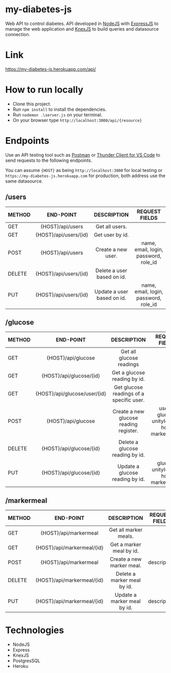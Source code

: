 # my-diabetes-js
Web API to control diabetes. 
API developed in [NodeJS](https://nodejs.org/en/) with [ExpressJS](http://expressjs.com/) to manage the web application and [KnexJS](http://knexjs.org/) to build queries and datasource connection.

# Link
https://my-diabetes-js.herokuapp.com/api/

# How to run locally
- Clone this project.
- Run `npm install` to install the dependencies.
- Run `nodemon .\server.js` on your terminal.
- On your browser type `http://localhost:3000/api/{resource}`

# Endpoints
Use an API testing tool such as [Postman](https://www.postman.com/downloads/) or [Thunder Client for VS Code](https://marketplace.visualstudio.com/items?itemName=rangav.vscode-thunder-client) to send requests to the following endpoints.

You can assume `{HOST}` as being `http://localhost:3000` for local testing or `https://my-diabetes-js.herokuapp.com` for production, both address use the same datasource.

## /users

| METHOD  | END-POINT                       | DESCRIPTION                       | REQUEST FIELDS                              |
| ------- |:-------------------------------:| :--------------------------------:|:----------------------------------------------:|
| GET     | {HOST}/api/users                |  Get all users.            |                   |
| GET     | {HOST}/api/users/{id}           |  Get user by id.           |                   |
| POST    | {HOST}/api/users                |  Create a new user.        | name, email, login, password, role_id    |
| DELETE  | {HOST}/api/users/{id}           |  Delete a user based on id.|                  |
| PUT     | {HOST}/api/users/{id}           |  Update a user based on id.| name, email, login, password, role_id    |


## /glucose

| METHOD  | END-POINT                         | DESCRIPTION                       | REQUEST FIELDS                              |
| ------- |:---------------------------------:| :--------------------------------:|:----------------------------------------------:|
| GET     | {HOST}/api/glucose                |  Get all glucose readings        |                   |
| GET     | {HOST}/api/glucose/{id}           |  Get a glucose reading by id.    |                   |
| GET     | {HOST}/api/glucose/user/{id}      |  Get glucose readings of a specific user.    |                   |
| POST    | {HOST}/api/glucose                |  Create a new glucose reading register.      | userId, glucose, unityId, date, hour, markerMealId    |
| DELETE  | {HOST}/api/glucose/{id}           |  Delete a glucose reading by id.|                  |
| PUT     | {HOST}/api/glucose/{id}           |  Update a glucose reading by id.| glucose, unityId, date, hour, markerMealId         |


## /markermeal

| METHOD  | END-POINT                       | DESCRIPTION                       | REQUEST FIELDS                              |
| ------- |:-------------------------------:| :--------------------------------:|:----------------------------------------------:|
| GET     | {HOST}/api/markermeal           |  Get all marker meals.           |                   |
| GET     | {HOST}/api/markermeal/{id}      |  Get a marker meal by id. |                   |
| POST    | {HOST}/api/markermeal           |  Create a new marker meal.         | description    |
| DELETE  | {HOST}/api/markermeal/{id}      |  Delete a marker meal by id.|                  |
| PUT     | {HOST}/api/markermeal/{id}      |  Update a marker meal by id.| description    |


# Technologies
- NodeJS
- Express
- KnexJS
- PostgresSQL
- Heroku
